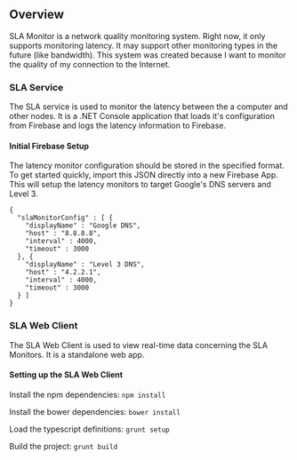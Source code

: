 ## Overview
SLA Monitor is a network quality monitoring system. 
Right now, it only supports monitoring latency.
It may support other monitoring types in the future (like bandwidth).
This system was created because I want to monitor the quality of my connection to the Internet.

### SLA Service
The SLA service is used to monitor the latency between the a computer and other nodes.
It is a .NET Console application that loads it's configuration from Firebase
and logs the latency information to Firebase.

#### Initial Firebase Setup
The latency monitor configuration should be stored in the specified format. To get started quickly,
import this JSON directly into a new Firebase App. This will setup the latency monitors to target
Google's DNS servers and Level 3.

    {
      "slaMonitorConfig" : [ {
        "displayName" : "Google DNS",
        "host" : "8.8.8.8",
        "interval" : 4000,
        "timeout" : 3000
      }, {
        "displayName" : "Level 3 DNS",
        "host" : "4.2.2.1",
        "interval" : 4000,
        "timeout" : 3000
      } ]
    }
    
### SLA Web Client
The SLA Web Client is used to view real-time data concerning the SLA Monitors. It is a standalone web app.

#### Setting up the SLA Web Client
Install the npm dependencies:
`npm install`

Install the bower dependencies:
`bower install`

Load the typescript definitions:
`grunt setup`

Build the project:
`grunt build`

